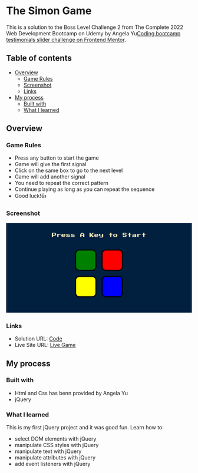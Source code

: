 # The Simon Game

This is a solution to the Boss Level Challenge 2 from The Complete 2022 Web Development Bootcamp on Udemy by Angela Yu[Coding bootcamp testimonials slider challenge on Frontend Mentor](https://www.frontendmentor.io/challenges/coding-bootcamp-testimonials-slider-4FNyLA8JL).

## Table of contents

- [Overview](#overview)
  - [Game Rules](#game-rules)
  - [Screenshot](#screenshot)
  - [Links](#links)
- [My process](#my-process)
  - [Built with](#built-with)
  - [What I learned](#what-i-learned)

## Overview

### Game Rules

- Press any button to start the game
- Game will give the first signal
- Click on the same box to go to the next level
- Game will add another signal
- You need to repeat the correct pattern
- Continue playing as long as you can repeat the sequence
- Good luck!👍

### Screenshot

![](./Screenshot.png)

### Links

- Solution URL: [Code](https://github.com/waldekglaz/Simon-Game)
- Live Site URL: [Live Game](https://waldekglaz.github.io/Simon-Game/)

## My process

### Built with

- Html and Css has benn provided by Angela Yu
- jQuery

### What I learned

This is my first jQuery project and it was good fun. Learn how to:

- select DOM elements with jQuery
- manipulate CSS styles with jQuery
- manipulate text with jQuery
- manipulate attributes with jQuery
- add event listeners with jQuery
